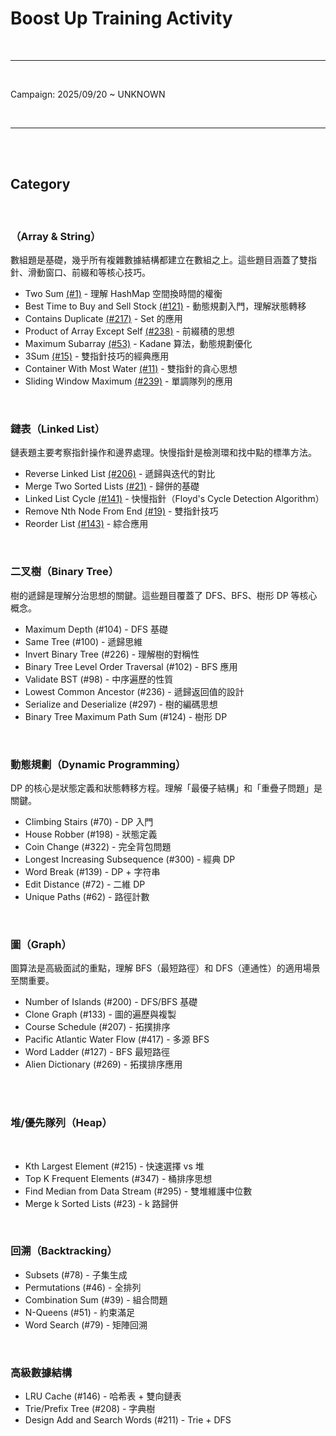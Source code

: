 # Boost Up Training Activity

<br>

---

<br>

Campaign: 2025/09/20 ~ UNKNOWN

<br>

----

<br>
<br>

## Category

<br>

### （Array & String）

數組題是基礎，幾乎所有複雜數據結構都建立在數組之上。這些題目涵蓋了雙指針、滑動窗口、前綴和等核心技巧。

* Two Sum [(#1)](array_and_string/two_sum) - 理解 HashMap 空間換時間的權衡
* Best Time to Buy and Sell Stock [(#121)](array_and_string/best_time_to_buy_and_sell_stock) - 動態規劃入門，理解狀態轉移
* Contains Duplicate [(#217)](array_and_string/contains_duplicate) - Set 的應用
* Product of Array Except Self [(#238)](array_and_string/product_of_array_except_self) - 前綴積的思想
* Maximum Subarray [(#53)](array_and_string/maximum_subarray) - Kadane 算法，動態規劃優化
* 3Sum [(#15)](array_and_string/three_sum) - 雙指針技巧的經典應用
* Container With Most Water [(#11)](array_and_string/container_with_most_water) - 雙指針的貪心思想
* Sliding Window Maximum [(#239)](array_and_string/sliding_window_maximum) - 單調隊列的應用

<br>

### 鏈表（Linked List）

鏈表題主要考察指針操作和邊界處理。快慢指針是檢測環和找中點的標準方法。

* Reverse Linked List [(#206)](linked_list/reverse_linked_list) - 遞歸與迭代的對比
* Merge Two Sorted Lists [(#21)](linked_list/merge_two_sorted_lists) - 歸併的基礎
* Linked List Cycle [(#141)](linked_list/linked_list_cycle) - 快慢指針（Floyd's Cycle Detection Algorithm）
* Remove Nth Node From End [(#19)](linked_list/remove_nth_node_from_end) - 雙指針技巧
* Reorder List [(#143)](linked_list/reorder_list) - 綜合應用


<br>

### 二叉樹（Binary Tree）

樹的遞歸是理解分治思想的關鍵。這些題目覆蓋了 DFS、BFS、樹形 DP 等核心概念。

* Maximum Depth (#104) - DFS 基礎
* Same Tree (#100) - 遞歸思維
* Invert Binary Tree (#226) - 理解樹的對稱性
* Binary Tree Level Order Traversal (#102) - BFS 應用
* Validate BST (#98) - 中序遍歷的性質
* Lowest Common Ancestor (#236) - 遞歸返回值的設計
* Serialize and Deserialize (#297) - 樹的編碼思想
* Binary Tree Maximum Path Sum (#124) - 樹形 DP


<br>

### 動態規劃（Dynamic Programming）

DP 的核心是狀態定義和狀態轉移方程。理解「最優子結構」和「重疊子問題」是關鍵。

* Climbing Stairs (#70) - DP 入門
* House Robber (#198) - 狀態定義
* Coin Change (#322) - 完全背包問題
* Longest Increasing Subsequence (#300) - 經典 DP
* Word Break (#139) - DP + 字符串
* Edit Distance (#72) - 二維 DP
* Unique Paths (#62) - 路徑計數

<br>

### 圖（Graph）

圖算法是高級面試的重點，理解 BFS（最短路徑）和 DFS（連通性）的適用場景至關重要。

* Number of Islands (#200) - DFS/BFS 基礎
* Clone Graph (#133) - 圖的遍歷與複製
* Course Schedule (#207) - 拓撲排序
* Pacific Atlantic Water Flow (#417) - 多源 BFS
* Word Ladder (#127) - BFS 最短路徑
* Alien Dictionary (#269) - 拓撲排序應用

<br>


<br>

### 堆/優先隊列（Heap）

<br>

* Kth Largest Element (#215) - 快速選擇 vs 堆
* Top K Frequent Elements (#347) - 桶排序思想
* Find Median from Data Stream (#295) - 雙堆維護中位數
* Merge k Sorted Lists (#23) - k 路歸併

<br>

### 回溯（Backtracking）

* Subsets (#78) - 子集生成
* Permutations (#46) - 全排列
* Combination Sum (#39) - 組合問題
* N-Queens (#51) - 約束滿足
* Word Search (#79) - 矩陣回溯

<br>

### 高級數據結構

* LRU Cache (#146) - 哈希表 + 雙向鏈表
* Trie/Prefix Tree (#208) - 字典樹
* Design Add and Search Words (#211) - Trie + DFS
